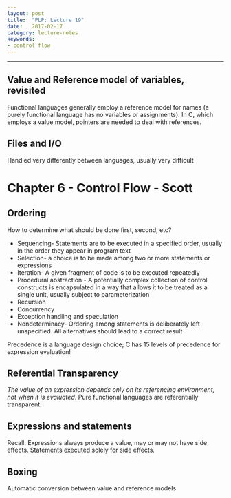 ```yaml
---
layout: post
title:  "PLP: Lecture 19"
date:   2017-02-17
category: lecture-notes
keywords:
- control flow
---
```


<script type="text/javascript" async
  src="https://cdn.mathjax.org/mathjax/latest/MathJax.js?config=TeX-MML-AM_CHTML">
</script>

<script type="text/x-mathjax-config">
MathJax.Hub.Config({
  TeX: { equationNumbers: { autoNumber: "AMS" } },
  tex2jax: {inlineMath: [['$','$'], ['\\(','\\)']]}
});
</script>

---

## Value and Reference model of variables, revisited

Functional languages generally employ a reference model for names (a purely functional language has no variables or assignments). In C, which employs a value model, pointers are needed to deal with references. 

## Files and I/O

Handled very differently between languages, usually very difficult

# Chapter 6 - Control Flow - Scott

## Ordering

How to determine what should be done first, second, etc? 

* Sequencing- Statements are to be executed in a specified order, usually in the order they appear in program text
* Selection- a choice is to be made among two or more statements or expressions
* Iteration- A given fragment of code is to be executed repeatedly
* Procedural abstraction - A potentially complex collection of control constructs is encapsulated in a way that allows it to be treated as a single unit, usually subject to parameterization
* Recursion
* Concurrency
* Exception handling and speculation
* Nondeterminacy- Ordering among statements is deliberately left unspecified. All alternatives should lead to a correct result

Precedence is a language design choice; C has 15 levels of precedence for expression evaluation!

## Referential Transparency

*The value of an expression depends only on its referencing environment, not when it is evaluated*. Pure functional languages are referentially transparent. 

## Expressions and statements

Recall: Expressions always produce a value, may or may not have side effects. Statements executed solely for side effects.

## Boxing

Automatic conversion between value and reference models

